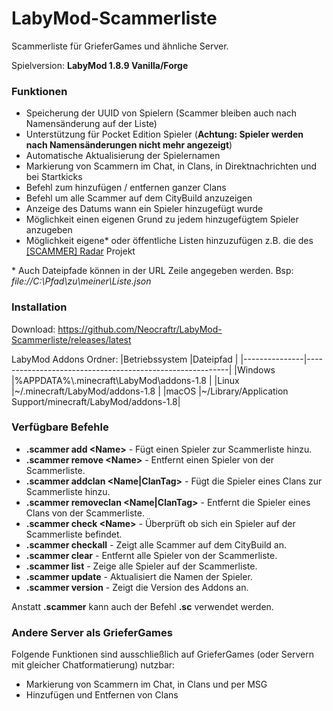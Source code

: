 # LabyMod\-Scammerliste

Scammerliste für GrieferGames und ähnliche Server.

Spielversion: **LabyMod 1.8.9 Vanilla/Forge**

### Funktionen
- Speicherung der UUID von Spielern (Scammer bleiben auch nach Namensänderung auf der Liste)
- Unterstützung für Pocket Edition Spieler (**Achtung: Spieler werden nach Namensänderungen nicht mehr angezeigt**)
- Automatische Aktualisierung der Spielernamen
- Markierung von Scammern im Chat, in Clans, in Direktnachrichten und bei Startkicks
- Befehl zum hinzufügen / entfernen ganzer Clans
- Befehl um alle Scammer auf dem CityBuild anzuzeigen
- Anzeige des Datums wann ein Spieler hinzugefügt wurde
- Möglichkeit einen eigenen Grund zu jedem hinzugefügtem Spieler anzugeben
- Möglichkeit eigene\* oder öffentliche Listen hinzuzufügen z.B. die des [\[SCAMMER\] Radar](https://scammer-radar.de/) Projekt

\* Auch Dateipfade können in der URL Zeile angegeben werden. Bsp: _file://C:\Pfad\zu\meiner\Liste.json_

### Installation
Download: https://github.com/Neocraftr/LabyMod-Scammerliste/releases/latest

LabyMod Addons Ordner:
|Betriebssystem |Dateipfad                                                 |
|---------------|----------------------------------------------------------|
|Windows        |%APPDATA%\\.minecraft\\LabyMod\\addons-1.8                |
|Linux          |~/.minecraft/LabyMod/addons-1.8                           |
|macOS          |~/Library/Application Support/minecraft/LabyMod/addons-1.8|

### Verfügbare Befehle
- **.scammer add \<Name\>** - Fügt einen Spieler zur Scammerliste hinzu.
- **.scammer remove \<Name\>** - Entfernt einen Spieler von der Scammerliste.
- **.scammer addclan \<Name|ClanTag\>** - Fügt die Spieler eines Clans zur Scammerliste hinzu.
- **.scammer removeclan \<Name|ClanTag\>** - Entfernt die Spieler eines Clans von der Scammerliste.
- **.scammer check \<Name\>** - Überprüft ob sich ein Spieler auf der Scammerliste befindet.
- **.scammer checkall** - Zeigt alle Scammer auf dem CityBuild an.
- **.scammer clear** - Entfernt alle Spieler von der Scammerliste.
- **.scammer list** - Zeige alle Spieler auf der Scammerliste.
- **.scammer update** - Aktualisiert die Namen der Spieler.
- **.scammer version** - Zeigt die Version des Addons an.

Anstatt **.scammer** kann auch der Befehl **.sc** verwendet werden.

### Andere Server als GrieferGames
Folgende Funktionen sind ausschließlich auf GrieferGames (oder Servern mit gleicher Chatformatierung) nutzbar:
- Markierung von Scammern im Chat, in Clans und per MSG
- Hinzufügen und Entfernen von Clans
